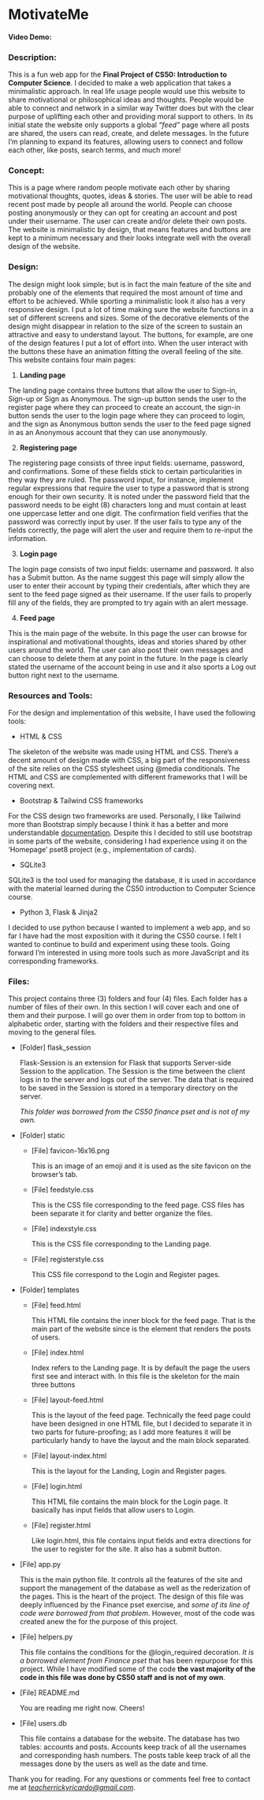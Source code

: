 # MotivateMe
#### Video Demo:  <URL>
### Description:
This is a fun web app for the **Final Project of CS50: Introduction to Computer Science**. I decided to make a web application that takes a minimalistic approach. In real life usage people would use this website to share motivational or philosophical ideas and thoughts. People would be able to connect and network in a similar way Twitter does but with the clear purpose of uplifting each other and providing moral support to others. In its initial state the website only supports a global *“feed”* page where all posts are shared, the users can read, create, and delete messages. In the future I’m planning to expand its features, allowing users to connect and follow each other, like posts, search terms, and much more!
### Concept: 
This is a page where random people motivate each other by sharing motivational thoughts, quotes, ideas & stories. The user will be able to read recent post made by people all around the world. People can choose posting anonymously or they can opt for creating an account and post under their username. The user can create and/or delete their own posts.
The website is minimalistic by design, that means features and buttons are kept to a minimum necessary and their looks integrate well with the overall design of the website.
### Design:  
The design might look simple; but is in fact the main feature of the site and probably one of the elements that required the most amount of time and effort to be achieved. While sporting a minimalistic look it also has a very responsive design. I put a lot of time making sure the website functions in a set of different screens and sizes. Some of the decorative elements of the design might disappear in relation to the size of the screen to sustain an attractive and easy to understand layout.
The buttons, for example, are one of the design features I put a lot of effort into. When the user interact with the buttons these have an animation fitting the overall feeling of the site.
This website contains four main pages: 

1.  **Landing page**

The landing page contains three buttons that allow the user to Sign-in, Sign-up or Sign as Anonymous. The sign-up button sends the user to the register page where they can proceed to create an account, the sign-in button sends the user to the login page where they can proceed to login, and the sign as Anonymous button sends the user to the feed page signed in as an Anonymous account that they can use anonymously.

2. **Registering page**

The registering page consists of three input fields: username, password, and confirmations. Some of these fields stick to certain particularities in they way they are ruled. The password input, for instance, implement regular expressions that require the user to type a password that is strong enough for their own security. It is noted under the password field that the password needs to be eight (8) characters long and must contain at least one uppercase letter and one digit. The confirmation field verifies that the password was correctly input by user. If the user fails to type any of the fields correctly, the page will alert the user and require them to re-input the information.

3. **Login page**

The login page consists of two input fields: username and password. It also has a Submit button. As the name suggest this page will simply allow the user to enter their account by typing their credentials, after which they are sent to the feed page signed as their username. If the user fails to properly fill any of the fields, they are prompted to try again with an alert message.

4. **Feed page**

This is the main page of the website. In this page the user can browse for inspirational and motivational thoughts, ideas and stories shared by other users around the world. The user can also post their own messages and can choose to delete them at any point in the future. In the page is clearly stated the username of the account being in use and it also sports a Log out button right next to the username.

### Resources and Tools: 
For the design and implementation of this website, I have used the following tools:

- HTML & CSS 

The skeleton of the website was made using HTML and CSS. There’s a decent amount of design made with CSS, a big part of the responsiveness of the site relies on the CSS stylesheet using @media conditionals. The HTML and CSS are complemented with different frameworks that I will be covering next.

- Bootstrap & Tailwind CSS frameworks

For the CSS design two frameworks are used. Personally, I like Tailwind more than Bootstrap simply because I think it has a better and more understandable [documentation](https://tailwindcss.com/docs/background-size). Despite this I decided to still use bootstrap in some parts of the website, considering I had experience using it on the ‘Homepage’ pset8 project (e.g., implementation of cards).

- SQLite3 

SQLite3 is the tool used for managing the database, it is used in accordance with the material learned during the CS50 introduction to Computer Science course.

- Python 3, Flask & Jinja2

I decided to use python because I wanted to implement a web app, and so far I have had the most exposition with it during the CS50 course. I felt I wanted to continue to build and experiment using these tools. Going forward I’m interested in using more tools such as more JavaScript and its corresponding frameworks.

### Files:

This project contains three (3) folders and four (4) files. Each folder has a number of files of their own. In this section I will cover each and one of them and their purpose. I will go over them in order from top to bottom in alphabetic order, starting with the folders and their respective files and moving to the general files.

- [Folder] flask_session

  Flask-Session is an extension for Flask that supports Server-side Session to the application. The Session is the time between the client logs in to the server and logs out of the server. The data that is required to be saved in the Session is stored in a temporary directory on the server.

  *This folder was borrowed from the CS50 finance pset and is not of my own.*

- [Folder] static

  - [File] favicon-16x16.png
  
    This is an image of an emoji and it is used as the site favicon on the browser’s tab.

  - [File] feedstyle.css

    This is the CSS file corresponding to the feed page. CSS files has been separate it for clarity and better organize the files.

  - [File] indexstyle.css

    This is the CSS file corresponding to the Landing page.

  - [File] registerstyle.css

    This CSS file correspond to the Login and Register pages.

- [Folder] templates

  - [File] feed.html

    This HTML file contains the inner block for the feed page. That is the main part of the website since is the element that renders the posts of users.

  - [File] index.html

    Index refers to the Landing page. It is by default the page the users first see and interact with. In this file is the skeleton for the main three buttons

  - [File] layout-feed.html

    This is the layout of the feed page. Technically the feed page could have been designed in one HTML file, but I decided to separate it in two parts for future-proofing; as I add more features it will be particularly handy to have the layout and the main block separated.

  - [File] layout-index.html

    This is the layout for the Landing, Login and Register pages.

  - [File] login.html

    This HTML file contains the main block for the Login page. It basically has input fields that allow users to Login.

  - [File] register.html

    Like login.html, this file contains input fields and extra directions for the user to register for the site. It also has a submit button.

- [File] app.py

  This is the main python file. It controls all the features of the site and support the management of the database as well as the rederization of the pages. This is the heart of the project. The design of this file was deeply influenced by the Finance pset exercise, and *some of its line of code were borrowed from that problem*. However, most of the code was created anew the for the purpose of this project.

- [File] helpers.py

  This file contains the conditions for the @login_required decoration. *It is a borrowed element from Finance pset* that has been repurpose for this project. While I have modified some of the code **the vast majority of the code in this file was done by CS50 staff and is not of my own**.

- [File] README.md

  You are reading me right now. Cheers!

- [File] users.db

  This file contains a database for the website. The database has two tables: accounts and posts. Accounts keep track of all the usernames and corresponding hash numbers. The posts table keep track of all the messages done by the users as well as the date and time.

Thank you for reading. For any questions or comments feel free to contact me at *teacherrickyricardo@gmail.com*.
